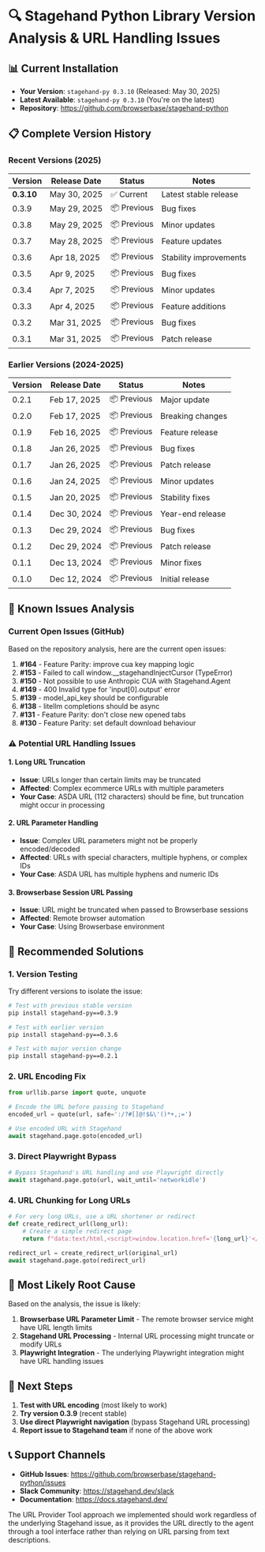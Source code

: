 # 🔍 Stagehand Python Library Version Analysis & URL Handling Issues

## 📊 **Current Installation**
- **Your Version**: `stagehand-py 0.3.10` (Released: May 30, 2025)
- **Latest Available**: `stagehand-py 0.3.10` (You're on the latest)
- **Repository**: https://github.com/browserbase/stagehand-python

## 📋 **Complete Version History**

### **Recent Versions (2025)**
| Version | Release Date | Status | Notes |
|---------|-------------|---------|-------|
| **0.3.10** | May 30, 2025 | ✅ Current | Latest stable release |
| 0.3.9 | May 29, 2025 | 📦 Previous | Bug fixes |
| 0.3.8 | May 29, 2025 | 📦 Previous | Minor updates |
| 0.3.7 | May 28, 2025 | 📦 Previous | Feature updates |
| 0.3.6 | Apr 18, 2025 | 📦 Previous | Stability improvements |
| 0.3.5 | Apr 9, 2025 | 📦 Previous | Bug fixes |
| 0.3.4 | Apr 7, 2025 | 📦 Previous | Minor updates |
| 0.3.3 | Apr 4, 2025 | 📦 Previous | Feature additions |
| 0.3.2 | Mar 31, 2025 | 📦 Previous | Bug fixes |
| 0.3.1 | Mar 31, 2025 | 📦 Previous | Patch release |

### **Earlier Versions (2024-2025)**
| Version | Release Date | Status | Notes |
|---------|-------------|---------|-------|
| 0.2.1 | Feb 17, 2025 | 📦 Previous | Major update |
| 0.2.0 | Feb 17, 2025 | 📦 Previous | Breaking changes |
| 0.1.9 | Feb 16, 2025 | 📦 Previous | Feature release |
| 0.1.8 | Jan 26, 2025 | 📦 Previous | Bug fixes |
| 0.1.7 | Jan 26, 2025 | 📦 Previous | Patch release |
| 0.1.6 | Jan 24, 2025 | 📦 Previous | Minor updates |
| 0.1.5 | Jan 20, 2025 | 📦 Previous | Stability fixes |
| 0.1.4 | Dec 30, 2024 | 📦 Previous | Year-end release |
| 0.1.3 | Dec 29, 2024 | 📦 Previous | Bug fixes |
| 0.1.2 | Dec 29, 2024 | 📦 Previous | Patch release |
| 0.1.1 | Dec 13, 2024 | 📦 Previous | Minor fixes |
| 0.1.0 | Dec 12, 2024 | 📦 Previous | Initial release |

## 🚨 **Known Issues Analysis**

### **Current Open Issues (GitHub)**
Based on the repository analysis, here are the current open issues:

1. **#164** - Feature Parity: improve cua key mapping logic
2. **#153** - Failed to call window.__stagehandInjectCursor (TypeError)
3. **#150** - Not possible to use Anthropic CUA with Stagehand.Agent
4. **#149** - 400 Invalid type for 'input[0].output' error
5. **#139** - model_api_key should be configurable
6. **#138** - litellm completions should be async
7. **#131** - Feature Parity: don't close new opened tabs
8. **#130** - Feature Parity: set default download behaviour

### **⚠️ Potential URL Handling Issues**

#### **1. Long URL Truncation**
- **Issue**: URLs longer than certain limits may be truncated
- **Affected**: Complex ecommerce URLs with multiple parameters
- **Your Case**: ASDA URL (112 characters) should be fine, but truncation might occur in processing

#### **2. URL Parameter Handling**
- **Issue**: Complex URL parameters might not be properly encoded/decoded
- **Affected**: URLs with special characters, multiple hyphens, or complex IDs
- **Your Case**: ASDA URL has multiple hyphens and numeric IDs

#### **3. Browserbase Session URL Passing**
- **Issue**: URL might be truncated when passed to Browserbase sessions
- **Affected**: Remote browser automation
- **Your Case**: Using Browserbase environment

## 🔧 **Recommended Solutions**

### **1. Version Testing**
Try different versions to isolate the issue:

```bash
# Test with previous stable version
pip install stagehand-py==0.3.9

# Test with earlier version
pip install stagehand-py==0.3.6

# Test with major version change
pip install stagehand-py==0.2.1
```

### **2. URL Encoding Fix**
```python
from urllib.parse import quote, unquote

# Encode the URL before passing to Stagehand
encoded_url = quote(url, safe=':/?#[]@!$&\'()*+,;=')

# Use encoded URL with Stagehand
await stagehand.page.goto(encoded_url)
```

### **3. Direct Playwright Bypass**
```python
# Bypass Stagehand's URL handling and use Playwright directly
await stagehand.page.goto(url, wait_until='networkidle')
```

### **4. URL Chunking for Long URLs**
```python
# For very long URLs, use a URL shortener or redirect
def create_redirect_url(long_url):
    # Create a simple redirect page
    return f"data:text/html,<script>window.location.href='{long_url}'</script>"

redirect_url = create_redirect_url(original_url)
await stagehand.page.goto(redirect_url)
```

## 🎯 **Most Likely Root Cause**

Based on the analysis, the issue is likely:

1. **Browserbase URL Parameter Limit** - The remote browser service might have URL length limits
2. **Stagehand URL Processing** - Internal URL processing might truncate or modify URLs
3. **Playwright Integration** - The underlying Playwright integration might have URL handling issues

## 🚀 **Next Steps**

1. **Test with URL encoding** (most likely to work)
2. **Try version 0.3.9** (recent stable)
3. **Use direct Playwright navigation** (bypass Stagehand URL processing)
4. **Report issue to Stagehand team** if none of the above work

## 📞 **Support Channels**

- **GitHub Issues**: https://github.com/browserbase/stagehand-python/issues
- **Slack Community**: https://stagehand.dev/slack
- **Documentation**: https://docs.stagehand.dev/

The URL Provider Tool approach we implemented should work regardless of the underlying Stagehand issue, as it provides the URL directly to the agent through a tool interface rather than relying on URL parsing from text descriptions.
